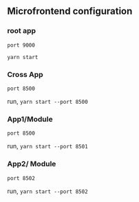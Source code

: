 ## Microfrontend configuration

### root app

`port 9000`

`yarn start `

### Cross App

`port 8500`

run, `yarn start --port 8500`

### App1/Module

`port 8500`

run, `yarn start --port 8501`

### App2/ Module

`port 8502`

run, `yarn start --port 8502`


